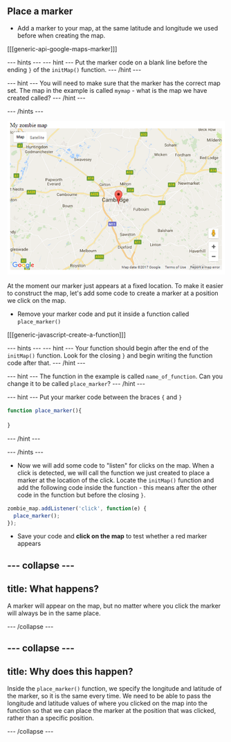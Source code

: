 ## Place a marker

+ Add a marker to your map, at the same latitude and longitude we used before when creating the map.

[[[generic-api-google-maps-marker]]]

--- hints ---
--- hint ---
Put the marker code on a blank line before the ending `}` of the `initMap()` function.
--- /hint ---

--- hint ---
You will need to make sure that the marker has the correct map set. The map in the example is called `mymap` - what is the map we have created called?
--- /hint ---

--- /hints ---

![Cambridge with a marker on it](images/cambridge-marker.png)

At the moment our marker just appears at a fixed location. To make it easier to construct the map, let's add some code to create a marker at a position we click on the map.

+ Remove your marker code and put it inside a function called `place_marker()`

[[[generic-javascript-create-a-function]]]

--- hints ---
--- hint ---
Your function should begin after the end of the `initMap()` function. Look for the closing `}` and begin writing the function code after that.
--- /hint ---

--- hint ---
The function in the example is called `name_of_function`. Can you change it to be called `place_marker`?
--- /hint ---

--- hint ---
Put your marker code between the braces `{` and `}`
```javascript
function place_marker(){

}
```
--- /hint ---

--- /hints ---

+ Now we will add some code to "listen" for clicks on the map. When a click is detected, we will call the function we just created to place a marker at the location of the click. Locate the `initMap()` function and add the following code inside the function - this means after the other code in the function but before the closing `}`.

```javascript
zombie_map.addListener('click', function(e) {
  place_marker();
});
```

+ Save your code and **click on the map** to test whether a red marker appears

--- collapse ---
---
title: What happens?
---

A marker will appear on the map, but no matter where you click the marker will always be in the same place.

--- /collapse ---

--- collapse ---
---
title: Why does this happen?
---

Inside the `place_marker()` function, we specify the longitude and latitude of the marker, so it is the same every time. We need to be able to pass the longitude and latitude values of where you clicked on the map into the function so that we can place the marker at the position that was clicked, rather than a specific position.

--- /collapse ---
